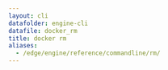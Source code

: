 ```yaml
---
layout: cli
datafolder: engine-cli
datafile: docker_rm
title: docker rm
aliases:
  - /edge/engine/reference/commandline/rm/
---
```

<!--
This page is automatically generated from Docker's source code. If you want to
suggest a change to the text that appears here, open a ticket or pull request
in the source repository on GitHub:

https://github.com/docker/cli
-->
